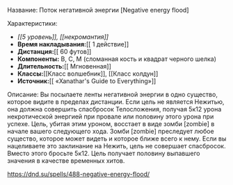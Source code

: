 Название: Поток негативной энергии \[Negative energy flood] 

Характеристики:
- *[[5 уровень]], [[некромантия]]*
- **Время накладывания:**[[ 1 действие]]
- **Дистанция:**[[ 60 футов]]
- **Компоненты:** В, С, М (сломанная кость и квадрат черного шелка)
- **Длительность:**[[ Мгновенная]]
- **Классы:**[[Класс  волшебник]], [[Класс колдун]]
- **Источник:**[[ «Xanathar's Guide to Everything»]]

Описание:
Вы посылаете ленты негативной энергии в одно существо, которое видите в пределах дистанции. Если цель не является Нежитью, она должна совершить спасбросок Телосложения, получая 5к12 урона некротической энергией при провале или половину этого урона при успехе. Цель, убитая этим уроном, восстает в виде зомби [zombie] в начале вашего следующего хода. Зомби [zombie] преследует любое существо, которое может видеть и которое ближе всего к нему.
Если вы нацеливаете это заклинание на Нежить, цель не совершает спасбросок. Вместо этого бросьте 5к12. Цель получает половину выпавшего значения в качестве временных хитов.

https://dnd.su/spells/488-negative-energy-flood/